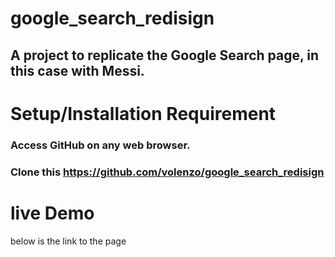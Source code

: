 # google_search_redisign

## A project to replicate the Google Search page, in this case with Messi.

# Setup/Installation Requirement
### Access GitHub on any web browser.
### Clone this https://github.com/volenzo/google_search_redisign

# live Demo

below is the link to the page
